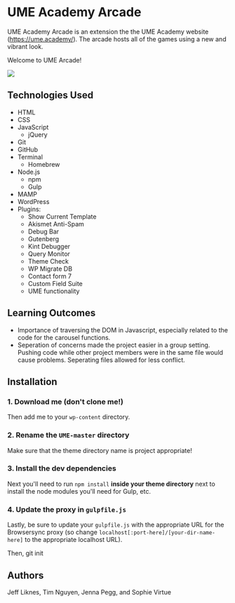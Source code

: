 # UME Academy Arcade

UME Academy Arcade is an extension the the UME Academy website (https://ume.academy/). The arcade hosts all of the games using a new and vibrant look. 

Welcome to UME Arcade!



![](themes/ume/giphy.gif)

## Technologies Used
- HTML
- CSS
- JavaScript
    - jQuery
- Git
- GitHub
- Terminal
    - Homebrew
- Node.js
    - npm
    - Gulp
- MAMP
- WordPress
- Plugins:
    - Show Current Template
    - Akismet Anti-Spam
    - Debug Bar
    - Gutenberg
    - Kint Debugger
    - Query Monitor
    - Theme Check
    - WP Migrate DB
    - Contact form 7
    - Custom Field Suite
    - UME functionality

## Learning Outcomes 
- Importance of traversing the DOM in Javascript, especially related to the code for the carousel functions.
- Seperation of concerns made the project easier in a group setting. Pushing code while other project members were in the same file would cause problems. Seperating files allowed for less conflict. 



## Installation

### 1. Download me (don't clone me!)

Then add me to your `wp-content` directory.

### 2. Rename the `UME-master` directory

Make sure that the theme directory name is project appropriate!

### 3. Install the dev dependencies

Next you'll need to run `npm install` **inside your theme directory** next to install the node modules you'll need for Gulp, etc.

### 4. Update the proxy in `gulpfile.js`

Lastly, be sure to update your `gulpfile.js` with the appropriate URL for the Browsersync proxy (so change `localhost[:port-here]/[your-dir-name-here]` to the appropriate localhost URL).


Then, git init 

## Authors
Jeff Liknes, Tim Nguyen, Jenna Pegg, and Sophie Virtue